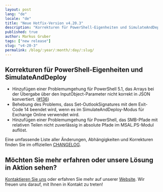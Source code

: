 ```yaml
---
layout: post
lang: "de"
locale: "de"
title: "Neue Hotfix-Version v4.20.3"
description: "Korrekturen für PowerShell-Eigenheiten und SimulateAndDeploy"
published: true
author: Markus Gruber
tags: ["new release"]
slug: "v4-20-3"
permalink: /blog/:year/:month/:day/:slug/
---
```

## Korrekturen für PowerShell-Eigenheiten und SimulateAndDeploy
- Hinzufügen einer Problemumgehung für PowerShell 5.1, das Arrays bei der Übergabe über den InputObject-Parameter nicht korrekt in JSON konvertiert. (<a href="https://github.com/Set-OutlookSignatures/Set-OutlookSignatures/issues/136" target="_blank">#136</a>)
- Behebung des Problems, dass Set-OutlookSignatures mit dem Exit-Code 14 beendet wird, wenn es im SimulateAndDeploy-Modus für Exchange Online verwendet wird.
- Hinzufügen einer Problemumgehung für PowerShell, das SMB-Pfade mit relativen Teilen nicht zuverlässig in absolute Pfade im MSAL.PS-Modul auflöst.

Eine umfassende Liste aller Änderungen, Abhängigkeiten und Korrekturen finden Sie im offiziellen [CHANGELOG](https://github.com/Set-OutlookSignatures/Set-OutlookSignatures/blob/main/docs/CHANGELOG.md).

## Möchten Sie mehr erfahren oder unsere Lösung in Aktion sehen?
[Kontaktieren Sie uns](/contact/) oder erfahren Sie mehr auf unserer [Website](/). Wir freuen uns darauf, mit Ihnen in Kontakt zu treten!